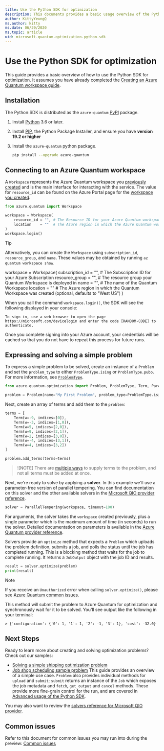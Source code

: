 ```yaml
---
title: Use the Python SDK for optimization
description: This documents provides a basic usage overview of the Python SDK for optimization.
author: KittyYeungQ
ms.author: kitty
ms.date: 06/29/2020
ms.topic: article
uid: microsoft.quantum.optimization.python-sdk
---
```


# Use the Python SDK for optimization

This guide provides a basic overview of how to use the Python SDK for optimization. It assumes you have already completed the [Creating an
Azure Quantum workspace guide](xref:microsoft.quantum.workspaces-portal).

## Installation

The Python SDK is distributed as the `azure-quantum` [PyPI](https://pypi.org)
package.

1. Install [Python](https://www.python.org/downloads/) 3.6 or later.
1. Install [PIP](https://pip.pypa.io/en/stable/), the Python Package Installer,
   and ensure you have **version 19.2 or higher**
1. Install the `azure-quantum` python package.

   ```bash
   pip install --upgrade azure-quantum
   ```

## Connecting to an Azure Quantum workspace

A `Workspace` represents the Azure Quantum workspace you [previously created](xref:microsoft.quantum.workspaces-portal) and is the main interface for interacting with the service. The value for `resource_id` can be found on the Azure Portal page for the [workspace you created](xref:microsoft.quantum.workspaces-portal).

```python
from azure.quantum import Workspace

workspace = Workspace(
    resource_id = "", # The Resource ID for your Azure Quantum workspace
    location    = ""  # The Azure region in which the Azure Quantum workspace was created (optional, defaults to "West US")
)
workspace.login()
```

> [!TIP]
> Alternatively, you can create the `Workspace` using `subscription_id`, `resource_group`, and `name`. These values may be obtained by running `az quantum workspace show`.
>
> workspace = Workspace(
>     subscription_id = "", # The Subscription ID for your Azure Subscription
>     resource_group  = "", # The resource group your Quantum Workspace is deployed in
>     name            = "", # The name of the Quantum Workspace
>     location        = ""  # The Azure region in which the Quantum Workspace was created (optional, defaults to "West US")
> )

When you call the command `workspace.login()`, the SDK will see the following displayed in your console:

```output
To sign in, use a web browser to open the page https://microsoft.com/devicelogin and enter the code [RANDOM-CODE] to authenticate.
```

Once you complete signing into your Azure account, your credentials will be
cached so that you do not have to repeat this process for future runs.

## Expressing and solving a simple problem

To express a simple problem to be solved, create an instance of a `Problem` and
set the `problem_type` to either `ProblemType.ising` or
`ProblemType.pubo`. For more information, see [`ProblemType`](xref:microsoft.quantum.optimization.problem-type).

```py
from azure.quantum.optimization import Problem, ProblemType, Term, ParallelTempering

problem = Problem(name="My First Problem", problem_type=ProblemType.ising)
```

Next, create an array of terms and add them to the `problem`:

```py
terms = [
    Term(w=-9, indices=[0]),
    Term(w=-3, indices=[1,0]),
    Term(w=5, indices=[2,0]),
    Term(w=9, indices=[2,1]),
    Term(w=2, indices=[3,0]),
    Term(w=-4, indices=[3,1]),
    Term(w=4, indices=[3,2])
]

problem.add_terms(terms=terms)
```

>![NOTE]
> There are [multiple ways](xref:microsoft.quantum.optimization.python-sdk.advanced#ways-to-supply-problem-terms)
> to supply terms to the problem, and not all terms must be added at once.

Next, we're ready to solve by applying a **solver**. In this example we'll use a
parameter-free version of parallel tempering. You can find documentation on this
solver and the other available solvers in the [Microsoft QIO provider
reference](xref:microsoft.quantum.optimization.providers.microsoft.qio).

```py
solver = ParallelTempering(workspace, timeout=100)
```

For arguments, the solver takes the `workspace` created previously, plus a single
parameter which is the maximum amount of time (in seconds) to run the solver.
Detailed documentation on parameters is available in the [Azure Quantum provider
reference](xref:microsoft.quantum.optimization.providers.microsoft.qio).

Solvers provide an `optimize` method that expects a `Problem` which uploads the
problem definition, submits a job, and polls the status until the job has completed
running. This is a blocking method that waits for the job to complete
running. It returns a `JobOutput` object with the job ID and results.

```py
result = solver.optimize(problem)
print(result)
```

> [!NOTE] 
> If you receive an `Unauthorized` error when calling `solver.optimize()`, please see [Azure Quantum common issues](xref:microsoft.quantum.azure.common-issues#issue-operation-returns-an-invalid-status-code-unauthorized).

This method will submit the problem to Azure Quantum for optimization and
synchronously wait for it to be solved. You'll see output like the following in
your terminal:

```
> {'configuration': {'0': 1, '1': 1, '2': -1, '3': 1}, 'cost': -32.0}
```

## Next Steps

Ready to learn more about creating and solving optimization problems? Check out our samples:
- [Solving a simple shipping optimization problem](https://github.com/MicrosoftDocs/quantum-docs-private/blob/feature/onboarding-azure-quantum/azure-quantum/samples/shipping-sample/shipping-sample.ipynb)
- [Job shop scheduling sample problem](https://github.com/MicrosoftDocs/quantum-docs-private/blob/feature/onboarding-azure-quantum/azure-quantum/samples/job-shop-sample/)
This guide provides an overview of a simple use case. `Problem` also provides
individual methods for `upload` and `submit`; `submit` returns an instance of
the `Job` which exposes the job metadata and `fetch`, `get_output` and `cancel`
methods. These provide more fine-grain control for the run, and are
covered in [Advanced usage of the Python SDK](xref:microsoft.quantum.optimization.python-sdk.advanced).

You may also want to review the [solvers reference for Microsoft QIO provider](xref:microsoft.quantum.optimization.providers.microsoft.qio).

## Common issues

Refer to this document for common issues you may run into during the preview: [Common
issues](xref:microsoft.quantum.azure.common-issues)
